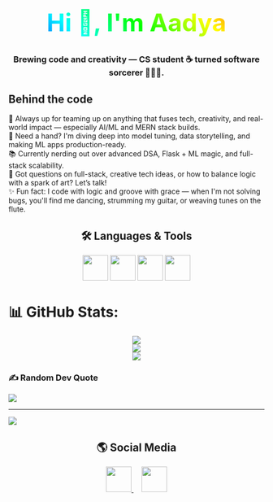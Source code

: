 <h1 align="center" style="font-size: 3rem; background: linear-gradient(45deg, #00f, #0ff, #0f0, #ff0, #f00); -webkit-background-clip: text; -webkit-text-fill-color: transparent; animation: gradientMove 3s infinite alternate ease-in-out;">Hi 👋, I'm Aadya</h1>

<h3 align="center">Brewing code and creativity — CS student ☕ turned software sorcerer 🧑🏼‍💻.</h3>

## Behind the code
🤝 Always up for teaming up on anything that fuses tech, creativity, and real-world impact — especially AI/ML and MERN stack builds.  
🧠 Need a hand? I'm diving deep into model tuning, data storytelling, and making ML apps production-ready.  
📚 Currently nerding out over advanced DSA, Flask + ML magic, and full-stack scalability.  
💬 Got questions on full-stack, creative tech ideas, or how to balance logic with a spark of art? Let’s talk!  
✨ Fun fact: I code with logic and groove with grace — when I'm not solving bugs, you'll find me dancing, strumming my guitar, or weaving tunes on the flute.



<h2 align="center">🛠 Languages & Tools</h2>
<div align="center">
    <img src="https://skillicons.dev/icons?i=python,java,html,css,anaconda,sklearn" height="50"/>
    <img src="https://skillicons.dev/icons?i=react,nextjs,nodejs,django,flask,express,fastapi" height="50"/>
    <img src="https://skillicons.dev/icons?i=mysql,mongodb,firebase,bootstrap" height="50"/>
    <img src="https://skillicons.dev/icons?i=git,github,aws,vscode,vercel,matlab,notion,raspberrypi,arduino" height="50"/>
</div>


# 📊 GitHub Stats:

<div align="center">

![](https://github-readme-stats.vercel.app/api?username=aadyanair&theme=dark&hide_border=false&include_all_commits=false&count_private=false)<br/>
![](https://nirzak-streak-stats.vercel.app/?user=aadyanair&theme=dark&hide_border=false)<br/>
![](https://github-readme-stats.vercel.app/api/top-langs/?username=aadyanair&theme=dark&hide_border=false&include_all_commits=false&count_private=false&layout=compact)

</div>



### ✍️ Random Dev Quote
![](https://quotes-github-readme.vercel.app/api?type=horizontal&theme=radical)

---
[![](https://visitcount.itsvg.in/api?id=aadyanair&icon=0&color=0)](https://visitcount.itsvg.in)


<h2 align="center">🌎 Social Media</h2>
<div align="center">
    <a href="https://www.linkedin.com/in/aadya-nair-252042231" target="_blank">
        <img src="https://skillicons.dev/icons?i=linkedin" height="50"/>
    </a>
    &nbsp; &nbsp;
    <a href="https://www.instagram.com/aadya__nair__" target="_blank">
        <img src="https://skillicons.dev/icons?i=instagram" height="50"/>
    </a>
</div>
